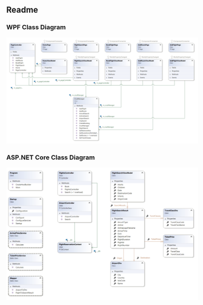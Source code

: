 ## Readme

### WPF Class Diagram

![](/images/wpf_class_diagram.PNG)

### ASP.NET Core Class Diagram

![](/images/asp_netcore_class_diagram.PNG)
